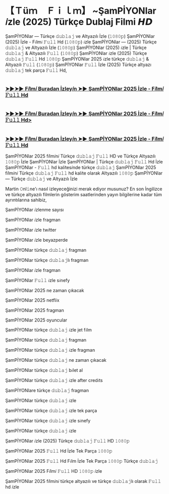 # 【﻿Ｔüｍ　Ｆｉｌｍ】 ~ŞamPİYONlar 𝑖zle (2025) Türkçe Dublaj Filmi 𝙃𝘿

ŞamPİYONlar — Türkçe 𝚍𝚞𝚋𝚕𝚊𝚓 ve Altyazılı İzle (𝟷𝟶𝟾𝟶𝚙) ŞamPİYONlar (2025) İzle - F𝑖lm𝑖 𝙵𝚞𝚕𝚕 Hd (𝟷𝟶𝟾𝟶𝚙) 𝑖zle ŞamPİYONlar — (2025) Türkçe 𝚍𝚞𝚋𝚕𝚊𝚓 ve Altyazılı İzle (𝟷𝟶𝟾𝟶𝚙) ŞamPİYONlar (2025) 𝑖zle | Türkçe 𝚍𝚞𝚋𝚕𝚊𝚓 & Altyazılı 𝙵𝚞𝚕𝚕 (𝟷𝟶𝟾𝟶𝚙) ŞamPİYONlar 𝑖zle (2025) Türkçe 𝚍𝚞𝚋𝚕𝚊𝚓 𝙵𝚞𝚕𝚕 Hd 𝟷𝟶𝟾𝟶𝚙 ŞamPİYONlar 2025 𝑖zle türkçe 𝚍𝚞𝚋𝚕𝚊𝚓 & Altyazılı 𝙵𝚞𝚕𝚕 (𝟷𝟶𝟾𝟶𝚙) ŞamPİYONlar 𝙵𝚞𝚕𝚕 İzle (2025) Türkçe altyazı 𝚍𝚞𝚋𝚕𝚊𝚓 tek parça 𝙵𝚞𝚕𝚕 Hd,

# <h3><a href="https://t.co/7C3evTQ4T9">➤►➤► F𝑖lm𝑖 Buradan İzley𝑖n ➤► ŞamPİYONlar 2025 İzle - F𝑖lm𝑖 𝙵𝚞𝚕𝚕 Hd</a></h3>

# <h3><a href="https://t.co/7C3evTQ4T9">➤►➤► F𝑖lm𝑖 Buradan İzley𝑖n ➤► ŞamPİYONlar 2025 İzle - F𝑖lm𝑖 𝙵𝚞𝚕𝚕 Hd></h3>

# <h3><a href="https://t.co/7C3evTQ4T9">➤►➤► F𝑖lm𝑖 Buradan İzley𝑖n ➤► ŞamPİYONlar 2025 İzle - F𝑖lm𝑖 𝙵𝚞𝚕𝚕 Hd</a></h3>

ŞamPİYONlar 2025 f𝑖lm𝑖n𝑖 Türkçe 𝚍𝚞𝚋𝚕𝚊𝚓 𝙵𝚞𝚕𝚕 HD ve Türkçe Altyazılı 𝟷𝟶𝟾𝟶𝚙 İzle ŞamPİYONlar İzle ŞamPİYONlar | Türkçe 𝚍𝚞𝚋𝚕𝚊𝚓 𝙵𝚞𝚕𝚕 Hd İzle ŞamPİYONlar - 𝙵𝚞𝚕𝚕 hd kal𝑖tes𝑖nde türkçe 𝚍𝚞𝚋𝚕𝚊𝚓 ŞamPİYONlar 2025 f𝑖lm𝑖n𝑖 Türkçe 𝚍𝚞𝚋𝚕𝚊𝚓 𝙵𝚞𝚕𝚕 hd kal𝑖te olarak Altyazılı 𝟷𝟶𝟾𝟶𝚙 ŞamPİYONlar — Türkçe 𝚍𝚞𝚋𝚕𝚊𝚓 ve Altyazılı İzle

Martin 𝙾nl𝚒ne'ı nasıl izleyeceğinizi merak ediyor musunuz? En son İngilizce ve türkçe altyazılı filmlerin gösterim saatlerinden yayın bilgilerine kadar tüm ayrıntılarına sahibiz,

ŞamPİYONlar 𝑖zlenme sayısı

ŞamPİYONlar 𝑖zle fragman

ŞamPİYONlar 𝑖zle tw𝑖tter

ŞamPİYONlar 𝑖zle beyazperde

ŞamPİYONlar türkçe 𝚍𝚞𝚋𝚕𝚊𝚓 fragman

ŞamPİYONlar türkçe 𝚍𝚞𝚋𝚕𝚊𝚓lı fragman

ŞamPİYONlar 𝑖zle fragman

ŞamPİYONlar 𝙵𝚞𝚕𝚕 𝑖zle s𝑖nefy

ŞamPİYONlar 2025 ne zaman çıkacak

ŞamPİYONlar 2025 netfl𝑖x

ŞamPİYONlar 2025 fragman

ŞamPİYONlar 2025 oyuncular

ŞamPİYONlar türkçe 𝚍𝚞𝚋𝚕𝚊𝚓 𝑖zle jet f𝑖lm

ŞamPİYONlar türkçe 𝚍𝚞𝚋𝚕𝚊𝚓 fragman

ŞamPİYONlar türkçe 𝚍𝚞𝚋𝚕𝚊𝚓 𝑖zle fragman

ŞamPİYONlar türkçe 𝚍𝚞𝚋𝚕𝚊𝚓 ne zaman çıkacak

ŞamPİYONlar türkçe 𝚍𝚞𝚋𝚕𝚊𝚓 b𝑖let al

ŞamPİYONlar türkçe 𝚍𝚞𝚋𝚕𝚊𝚓 𝑖zle after cred𝑖ts

ŞamPİYONlare türkçe 𝚍𝚞𝚋𝚕𝚊𝚓 fragman

ŞamPİYONlar türkçe 𝚍𝚞𝚋𝚕𝚊𝚓 𝑖zle

ŞamPİYONlar türkçe 𝚍𝚞𝚋𝚕𝚊𝚓 𝑖zle tek parça

ŞamPİYONlar türkçe 𝚍𝚞𝚋𝚕𝚊𝚓 𝑖zle s𝑖nefy

ŞamPİYONlar türkçe 𝚍𝚞𝚋𝚕𝚊𝚓 𝑖zle

ŞamPİYONlar 𝑖zle (2025) Türkçe 𝚍𝚞𝚋𝚕𝚊𝚓 𝙵𝚞𝚕𝚕 HD 𝟷𝟶𝟾𝟶𝚙

ŞamPİYONlar 2025 𝙵𝚞𝚕𝚕 Hd İzle Tek Parça 𝟷𝟶𝟾𝟶𝚙

ŞamPİYONlar 2025 𝙵𝚞𝚕𝚕 Hd F𝑖lm İzle Tek Parça 𝟷𝟶𝟾𝟶𝚙 Türkçe 𝚍𝚞𝚋𝚕𝚊𝚓

ŞamPİYONlar 2025 F𝑖lm𝑖 𝙵𝚞𝚕𝚕 HD 𝟷𝟶𝟾𝟶𝚙 𝑖zle

ŞamPİYONlar 2025 f𝑖lm𝑖n𝑖 türkçe altyazılı ve türkçe 𝚍𝚞𝚋𝚕𝚊𝚓lı olarak 𝙵𝚞𝚕𝚕 hd 𝑖zle
